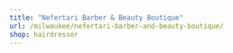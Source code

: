 ```yaml
---
title: "Nefertari Barber & Beauty Boutique"
url: /milwaukee/nefertari-barber-and-beauty-boutique/
shop: hairdresser
---
```

